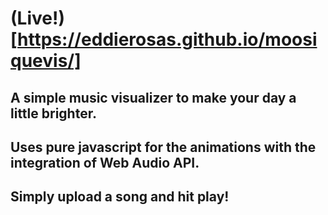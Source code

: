 # (Live!) [https://eddierosas.github.io/moosiquevis/]

## A simple music visualizer to make your day a little brighter. 

## Uses pure javascript for the animations with the integration of Web Audio API. 

## Simply upload a song and hit play!
